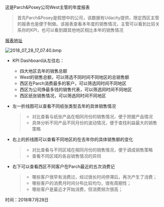 这是Parch&Posey公司West主管的年度报表

> 首先Parch&Posey是假想中的公司，该数据有Udacity提供，限定西区主管的报表也是便于制做。该报表查看本年度的销售情况，主管可以看到比较关系你的KPI，也可以看到跟其他地区相比本年的销售情况

[报表地址](https://public.tableau.com/profile/.7572#!/vizhome/_24280/West?publish=yes)

![2018_07_28_17_07.40.bmp](https://i.loli.net/2018/07/28/5b5c353928d65.png)

- KPI Dashboard从左往右：
  - 四大地区去年的销售总额
  - West的销售总额，可以筛选不同时间不同地区的总销售额
  - 西区在Parch消费最多的客户，可以筛选同时间不同地区
  - 西区为公司挣最多钱的销售代表，可以筛选同时间不同地区
  - 西区纸张销售情况，可以筛选同时间不同地区

- 左一折线图可以查看不同纸张类型去年的具体销售情况

  > - 对比查看与纸张产品在相同月份的销售情况，便于把握产品情况
  > - 具体分析不同产品不同月份的波动情况，便于查找利益最大的销售策略

- 右上的折线图可以查看不同地区的在去年你的具体销售额的变化

  > - 对比查看与不同区域在相同月份的销售情况，便于调成销售策略
  > - 查看不同区域的各自销售情况的异同

- 右下可以查看西区不同客户在Parch最近的五次消费记

  > - 哪些客户很早有消费过，经过很长时间停滞后，再次产生了消费；
  > - 哪些客户的消费月时间分布比较均匀，很有周期性；
  > - 哪些客户是最近才开始消费，但消费频次很高；

时间：2018年7月28日
